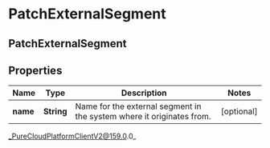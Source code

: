 # PatchExternalSegment

## PatchExternalSegment

## Properties

|Name | Type | Description | Notes|
|------------ | ------------- | ------------- | -------------|
| **name** | **String** | Name for the external segment in the system where it originates from. | [optional] |



_PureCloudPlatformClientV2@159.0.0_
